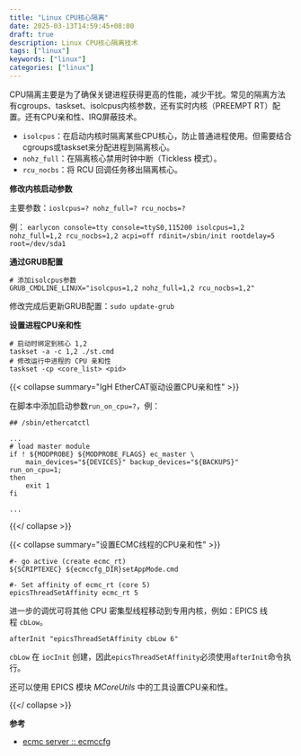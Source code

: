 ```yaml
---
title: "Linux CPU核心隔离"
date: 2025-03-13T14:59:45+08:00
draft: true
description: Linux CPU核心隔离技术
tags: ["linux"]
keywords: ["linux"]
categories: ["linux"]
---
```


CPU隔离主要是为了确保关键进程获得更高的性能，减少干扰。常见的隔离方法有cgroups、taskset、isolcpus内核参数，还有实时内核（PREEMPT RT）配置。还有CPU亲和性、IRQ屏蔽技术。

- `isolcpus`：在启动内核时隔离某些CPU核心，防止普通进程使用。但需要结合cgroups或taskset来分配进程到隔离核心。
- `nohz_full`：在隔离核心禁用时钟中断（Tickless 模式）。
- `rcu_nocbs`：将 RCU 回调任务移出隔离核心。

**修改内核启动参数**

主要参数：`ioslcpus=? nohz_full=? rcu_nocbs=?`

例：
`earlycon console=tty console=ttyS0,115200 isolcpus=1,2 nohz_full=1,2 rcu_nocbs=1,2 acpi=off rdinit=/sbin/init rootdelay=5 root=/dev/sda1`

**通过GRUB配置**

``` shell { title="/etc/default/grub" }
# 添加isolcpus参数
GRUB_CMDLINE_LINUX="isolcpus=1,2 nohz_full=1,2 rcu_nocbs=1,2"
```

修改完成后更新GRUB配置：`sudo update-grub`

**设置进程CPU亲和性**

``` shell
# 启动时绑定到核心 1,2
taskset -a -c 1,2 ./st.cmd
# 修改运行中进程的 CPU 亲和性
taskset -cp <core_list> <pid>
```

{{< collapse summary="IgH EtherCAT驱动设置CPU亲和性" >}}

在脚本中添加启动参数`run_on_cpu=?`，例：

``` shell { title="/sbin/ethercatctl" }
## /sbin/ethercatctl

...
# load master module
if ! ${MODPROBE} ${MODPROBE_FLAGS} ec_master \
    main_devices="${DEVICES}" backup_devices="${BACKUPS}" run_on_cpu=1;  
then
    exit 1
fi

...
```

{{</ collapse >}}

{{< collapse summary="设置ECMC线程的CPU亲和性" >}}

``` shell { title="st.cmd" }
#- go active (create ecmc_rt)
${SCRIPTEXEC} ${ecmccfg_DIR}setAppMode.cmd

#- Set affinity of ecmc_rt (core 5)
epicsThreadSetAffinity ecmc_rt 5
```

进一步的调优可将其他 CPU 密集型线程移动到专用内核，例如：EPICS 线程 `cbLow`。

``` shell { title="st.cmd" }
afterInit "epicsThreadSetAffinity cbLow 6"
```

`cbLow` 在 `iocInit` 创建，因此`epicsThreadSetAffinity`必须使用`afterInit`命令执行。

还可以使用 EPICS 模块 *MCoreUtils* 中的工具设置CPU亲和性。

{{</ collapse >}}

**参考**

- [ecmc server :: ecmccfg](https://paulscherrerinstitute.github.io/ecmccfg/manual/knowledgebase/host/)
